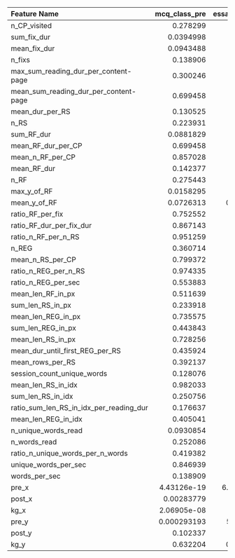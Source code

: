 | Feature Name                            |   mcq_class_pre |   essay_class_pre |   mcq_class_post |   essay_class_post |   mcq_class_kg |   essay_class_kg |
|:----------------------------------------|----------------:|------------------:|-----------------:|-------------------:|---------------:|-----------------:|
| n_CP_visited                            |     0.278299    |       0.81602     |      0.345132    |        0.176712    |    0.767959    |      0.169981    |
| sum_fix_dur                             |     0.0394998   |       0.310644    |      0.319561    |        0.0027679   |    0.50826     |      0.0687725   |
| mean_fix_dur                            |     0.0943488   |       0.829418    |      0.0339826   |        0.179289    |    0.014651    |      0.0587538   |
| n_fixs                                  |     0.138906    |       0.34508     |      0.134187    |        0.000416174 |    0.91953     |      0.0171223   |
| max_sum_reading_dur_per_content-page    |     0.300246    |       0.564183    |      0.43883     |        0.0202055   |    0.451571    |      0.192377    |
| mean_sum_reading_dur_per_content-page   |     0.699458    |       0.974724    |      0.550363    |        0.060957    |    0.722427    |      0.130042    |
| mean_dur_per_RS                         |     0.130525    |       0.530441    |      0.371191    |        0.338344    |    0.078998    |      0.0456737   |
| n_RS                                    |     0.223931    |       0.692054    |      0.207354    |        0.000259137 |    0.611161    |      0.00560753  |
| sum_RF_dur                              |     0.0881829   |       0.732214    |      0.402386    |        0.00260078  |    0.746977    |      0.0404237   |
| mean_RF_dur_per_CP                      |     0.699458    |       0.974724    |      0.550363    |        0.060957    |    0.722427    |      0.130042    |
| mean_n_RF_per_CP                        |     0.857028    |       0.871631    |      0.251363    |        0.0208944   |    0.581803    |      0.0446461   |
| mean_RF_dur                             |     0.142377    |       0.534602    |      0.0409101   |        0.22619     |    0.023518    |      0.0463686   |
| n_RF                                    |     0.275443    |       0.792568    |      0.111961    |        0.000457712 |    0.55966     |      0.00938678  |
| max_y_of_RF                             |     0.0158295   |       0.0573006   |      0.173227    |        0.150507    |    0.298536    |      0.63941     |
| mean_y_of_RF                            |     0.0726313   |       0.00471084  |      0.827405    |        0.0454784   |    0.180442    |      0.977116    |
| ratio_RF_per_fix                        |     0.752552    |       0.0388507   |      0.450123    |        0.231075    |    0.202586    |      0.100709    |
| ratio_RF_dur_per_fix_dur                |     0.867143    |       0.100755    |      0.637768    |        0.228623    |    0.320245    |      0.150592    |
| ratio_n_RF_per_n_RS                     |     0.951259    |       0.701443    |      0.140882    |        0.301469    |    0.581803    |      0.330994    |
| n_REG                                   |     0.360714    |       0.682632    |      0.0471263   |        0.00359857  |    0.351133    |      0.0206228   |
| mean_n_RS_per_CP                        |     0.799372    |       0.972197    |      0.391799    |        0.0171891   |    0.568458    |      0.0297219   |
| ratio_n_REG_per_n_RS                    |     0.974335    |       0.87912     |      0.0285351   |        0.431382    |    0.175187    |      0.448103    |
| ratio_n_REG_per_sec                     |     0.553883    |       0.741769    |      0.00832678  |        0.405942    |    0.0264655   |      0.0993901   |
| mean_len_RF_in_px                       |     0.511639    |       0.114603    |      0.921967    |        0.886926    |    0.722427    |      0.835877    |
| sum_len_RS_in_px                        |     0.233918    |       0.648216    |      0.133371    |        0.000457803 |    0.608901    |      0.00749321  |
| mean_len_REG_in_px                      |     0.735575    |       0.49382     |      0.419078    |        0.33719     |    0.740276    |      0.686694    |
| sum_len_REG_in_px                       |     0.443843    |       0.793987    |      0.161013    |        0.00139439  |    0.257988    |      0.0159494   |
| mean_len_RS_in_px                       |     0.728256    |       0.526296    |      0.328865    |        0.655928    |    0.693343    |      0.699752    |
| mean_dur_until_first_REG_per_RS         |     0.435924    |       0.939397    |      0.0171028   |        0.78936     |    0.0738892   |      0.108851    |
| mean_rows_per_RS                        |     0.392137    |       0.358189    |      0.0839071   |        0.335165    |    0.0812473   |      0.551166    |
| session_count_unique_words              |     0.128076    |       0.557766    |      0.102321    |        0.000938001 |    0.544403    |      0.0129145   |
| mean_len_RS_in_idx                      |     0.982033    |       0.982306    |      0.362797    |        0.560957    |    0.225396    |      0.974574    |
| sum_len_RS_in_idx                       |     0.250756    |       0.761002    |      0.137502    |        0.000479958 |    0.491687    |      0.0110772   |
| ratio_sum_len_RS_in_idx_per_reading_dur |     0.176637    |       0.530441    |      0.183417    |        0.364468    |    0.0194596   |      0.183822    |
| mean_len_REG_in_idx                     |     0.405041    |       0.840189    |      0.543929    |        0.257925    |    0.496436    |      0.718821    |
| n_unique_words_read                     |     0.0930854   |       0.468109    |      0.102993    |        0.00080038  |    0.553101    |      0.0139953   |
| n_words_read                            |     0.252086    |       0.741769    |      0.136667    |        0.000401497 |    0.510347    |      0.00974145  |
| ratio_n_unique_words_per_n_words        |     0.419382    |       0.297231    |      0.206247    |        0.321098    |    0.101849    |      0.740287    |
| unique_words_per_sec                    |     0.846939    |       0.894137    |      0.537778    |        0.842206    |    0.384236    |      0.621291    |
| words_per_sec                           |     0.138909    |       0.489754    |      0.211976    |        0.398844    |    0.0231209   |      0.150592    |
| pre_x                                   |     4.43126e-19 |       6.69799e-05 |      0.00527675  |        0.0910986   |    1.16182e-08 |      0.359859    |
| post_x                                  |     0.00283779  |       0.0140402   |      9.42611e-20 |        0.0284958   |    0.000959514 |      0.158694    |
| kg_x                                    |     2.06905e-08 |       0.0884538   |      1.10958e-06 |        0.831102    |    2.64693e-18 |      0.018591    |
| pre_y                                   |     0.000293193 |       5.2771e-20  |      0.0185469   |        0.146189    |    0.0912072   |      0.00232481  |
| post_y                                  |     0.102337    |       0.141692    |      0.180998    |        2.61407e-19 |    0.89722     |      7.48352e-13 |
| kg_y                                    |     0.632204    |       0.00141811  |      1           |        1.13767e-12 |    0.254276    |      5.79237e-19 |